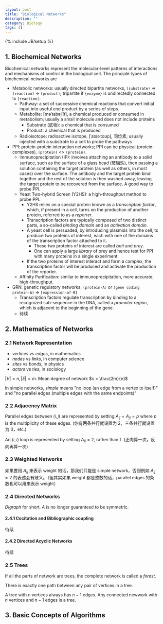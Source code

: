 ```yaml
---
layout: post
title: "Biological Networks"
description: ""
category: Biology
tags: []
---
```

{% include JB/setup %}

## 1. Biochemical Networks

Biochemical networks represent the molecular-level patterns of interactions and mechanisms of control in the biological cell. The principle types of biochemical networks are 

- Metabolic networks: usually directed bipartite networks, `(substrate)` => `[reaction]` => `(product)`; tripartite if `{enzyme}` is undirectedly connected to `[reaction]`.
    - Pathway: a set of successive chemical reactions that convert initial input into useful end product by a series of steps.
    - Metabolite: [məˈtabəˌlīt], a chemical produced or consumed in metabolism; usually a small molecule and does not include proteins
        - Substrate (底物): a chemical that is consumed
        - Product: a chemical that is produced
    - Radioisotope: radioactive isotope, [ˈaɪsəˌtoʊp], 同位素; usually injected with a substrate to a cell to probe the pathways
- PPI: protein-protein interaction networks; PPI can be physical (protein-complexes), `(protein)` <> `(protein)`.
    - Immunoprecipitation (IP): involves attaching an antibody to a solid surface, such as the surface of a glass bead (玻璃珠), then passing a solution containing the target protein (as well as others, in most cases) over the surface. The antibody and the target protein bind together and the rest of the solution is then washed away, leaving the target protein to be recovered from the surface. A good way to probe PPI.
    - Yeast Two-hybrid Screen (Y2HS): a high-throughput method to probe PPI.
        - Y2HS relies on a special protein known as a _transcription factor_, which, if present in a cell, turns on the production of another protein, referred to as a _reporter_.
        - Transcription factors are typically composed of two distinct parts, a so-called _binding domain_ and an _activation domain_.
        - A yeast cell is persuaded, by introducing plasmids into the cell, to produce two proteins of interest, each with one of the domains of the transcription factor attached to it.
            - These two proteins of interest are called _bait_ and _prey_.
            - One can apply a large _library_ of prey and hence test for PPI with many proteins in a single experiment. 
        - If the two proteins of interest interact and form a complex, the transcription factor will be produced and activate the production of the reporter.
    - Affinity Purification: similar to immunoprecipitation, more accurate, high-throughput.
- GRN: genetic regulatory networks, `(protein-A)` or `(gene coding protein-A)` => `[expression-of-B]`
    - Transcription factors regulate transcription by binding to a recognized sub-sequence in the DNA, called a _promoter region_, which is adjacent to the beginning of the gene.
    - 待续

## 2. Mathematics of Networks

### 2.1 Network Representation

- _vertices_ vs _edges_, in mathematics
- _nodes_ vs _links_, in computer science
- _sites_ vs _bonds_, in physics
- _actors_ vs _ties_, in sociology

$\vert V \vert = n, \vert E \vert = m$. Mean degree of network $c = \frac{2m}{n}$

In simple networks, _simple_ means "no loop (an edge from a vertex to itself)" and "no parallel edges (multiple edges with the same endpoints)"

### 2.2 Adjacency Matrix

Parallel edges between $(i,j)$ are represented by setting $A_{ij} = A_{ji} = p$ where $p$ is the multiplicity of these edges. (你有两条并行就设置为 2，三条并行就设置为 3，etc.)

An $(i,i)$ loop is represented by setting $A_{ii} = 2$, rather than $1$. (正向算一次，反向再算一次)

### 2.3 Weighted Networks

如果要用 $A_{ij}$ 来表示 weight 的话，那我们只能是 simple network，否则例如 $A_{ij} = 2$ 的表述会有歧义。（但其实如果 weight 都是整数的话，parallel edges 的条数也可以用来表示 weight）

### 2.4 Directed Networks

_Digraph_ for short. $A$ is no longer guaranteed to be symmetric.

#### 2.4.1 Cocitation and Bibliographic coupling

待续

#### 2.4.2 Directed Acyclic Networks

待续

### 2.5 Trees

If all the parts of network are trees, the complete network is called a _forest_.

There is exactly one path between any pair of vertices in a tree.

A tree with $n$ vertices always has $n-1$ edges. Any connected newwork with $n$ vertices and $n-1$ edges is a tree.

## 3. Basic Concepts of Algorithms

